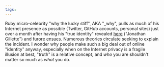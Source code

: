 ```yaml
---
tags: 
---
```


Ruby micro-celebrity "why the lucky stiff", AKA "\_why", pulls as much of his Internet presence as possible (Twitter, GitHub accounts, personal sites) just over a month after having his "true identity" revealed [here](http://whoiswhytheluckystiff.wordpress.com/) ("Jonathan Gillette") and [furore ensues](http://news.ycombinator.com/item?id=773108). Numerous theories circulate seeking to explain the incident. I wonder why people make such a big deal out of online "identity" anyway, especially when on the Internet privacy is a fragile illusion at best, "truth" is a relative concept, and *who* you are shouldn't matter so much as *what* you do.
